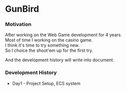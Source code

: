 # GunBird

### Motivation

After working on the Web Game development for 4 years.  
Most of time I working on the casino game.  
I think it's time to try something new.  
So I choice the shoot'em up for the first try. 

And the development history will write into document.

### Development History

- Day1 - Project Setup, ECS system